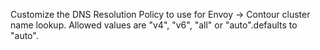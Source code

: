 Customize the DNS Resolution Policy to use for Envoy -> Contour cluster name lookup. Allowed values are "v4", "v6", "all" or "auto".defaults to "auto".